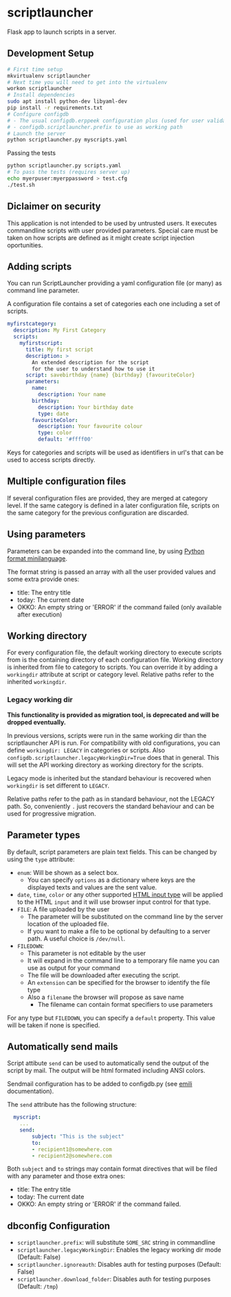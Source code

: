 # scriptlauncher

Flask app to launch scripts in a server.

## Development Setup

```bash
# First time setup
mkvirtualenv scriptlauncher
# Next time you will need to get into the virtualenv
workon scriptlauncher
# Install dependencies
sudo apt install python-dev libyaml-dev
pip install -r requirements.txt
# Configure configdb
# - The usual configdb.erppeek configuration plus (used for user validation)
# - configdb.scriptlauncher.prefix to use as working path
# Launch the server
python scriptlauncher.py myscripts.yaml
```

Passing the tests

```bash
python scriptlauncher.py scripts.yaml
# To pass the tests (requires server up)
echo myerpuser:myerppassword > test.cfg
./test.sh
```

## Diclaimer on security

This application is not intended to be used by untrusted users.
It executes commandline scripts with user provided parameters.
Special care must be taken on how scripts are defined as it might
create script injection oportunities.

## Adding scripts

You can run ScriptLauncher providing a yaml configuration file (or many) as command line parameter.

A configuration file contains a set of categories
each one including a set of scripts.

```yaml
myfirstcategory:
  description: My First Category
  scripts:
    myfirstscript:
      title: My first script
      description: >
        An extended description for the script
        for the user to understand how to use it
      script: savebirthday {name} {birthday} {favouriteColor}
      parameters:
        name:
          description: Your name
        birthday:
          description: Your birthday date
          type: date
        favouriteColor:
          description: Your favourite colour
          type: color
          default: '#ffff00'
```

Keys for categories and scripts will be used as identifiers in url's
that can be used to access scripts directly.

## Multiple configuration files

If several configuration files are provided,
they are merged at category level.
If the same category is defined in a later configuration file,
scripts on the same category for the previous configuration are discarded.

## Using parameters

Parameters can be expanded into the command line,
by using [Python format minilanguage](https://docs.python.org/3/library/string.html#formatspec).

The format string is passed an array with all the user
provided values and some extra provide ones:

- title: The entry title
- today: The current date
- OKKO: An empty string or 'ERROR' if the command failed (only available after execution)

## Working directory

For every configuration file,
the default working directory to execute scripts from
is the containing directory of each configuration file.
Working directory is inherited from file to category to scripts.
You can override it by adding a `workingdir` attribute
at script or category level.
Relative paths refer to the inherited `workingdir`.

### Legacy working dir

**This functionality is provided as migration tool, is deprecated and will be dropped eventually.**

In previous versions, scripts were run in the same working dir than the scriptlauncher API is run.
For compatibility with old configurations, you can define `workingdir: LEGACY` in categories or scripts.
Also `configdb.scriptlauncher.legacyWorkingDir=True` does that in general.
This will set the API working directory as working directory for the scripts.

Legacy mode is inherited but the standard behaviour is
recovered when `workingdir` is set different to `LEGACY`.

Relative paths refer to the path as in standard behaviour,
not the LEGACY path.
So, conveniently `.` just recovers the standard behaviour
and can be used for progressive migration.

## Parameter types

By default, script parameters are plain text fields.
This can be changed by using the `type` attribute:

- `enum`: Will be shown as a select box.
	- You can specify `options` as a dictionary where keys are the displayed texts and values are the sent value.
- `date`, `time`, `color` or any other supported [HTML input type](https://www.w3schools.com/html/html_form_input_types.asp)
   will be applied to the HTML `input` and it will use browser input control for that type.
- `FILE`: A file uploaded by the user
	- The parameter will be substituted on the command line by the server location of the uploaded file.
	- If you want to make a file to be optional by defaulting to a server path. A useful choice is `/dev/null`.
- `FILEDOWN`:
	- This parameter is not editable by the user
	- It will expand in the command line to a temporary file name you can use as output for your command
	- The file will be downloaded after executing the script.
	- An `extension` can be specified for the browser to identify the file type
	- Also a `filename` the browser will propose as save name
		- The filename can contain format specifiers to use parameters

For any type but `FILEDOWN`, you can specify a `default` property.
This value will be taken if none is specified.

## Automatically send mails

Script attibute `send` can be used to automatically
send the output of the script by mail.
The output will be html formated including ANSI colors.

Sendmail configuration has to be added to configdb.py
(see [emili](https://github.com/Som-Energia/emili) documentation).

The `send` attribute has the following structure:

```yaml
  myscript:
    ...
    send:
        subject: "This is the subject"
        to:
        - recipient1@somewhere.com
        - recipient2@somewhere.com
```

Both `subject` and `to` strings may contain format directives
that will be filed with any parameter and those extra ones:

- title: The entry title
- today: The current date
- OKKO: An empty string or 'ERROR' if the command failed.


## dbconfig Configuration

- `scriptlauncher.prefix`: will substitute `SOME_SRC` string in commandline
- `scriptlauncher.legacyWorkingDir`: Enables the legacy working dir mode (Default: False)
- `scriptlauncher.ignoreauth`: Disables auth for testing purposes (Default: False)
- `scriptlauncher.download_folder`: Disables auth for testing purposes (Default: `/tmp`)











